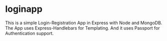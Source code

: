 # loginapp

This is a simple Login-Registration App in Express with Node and MongoDB.
The App uses Express-Handlebars for Templating.
And it uses Passport for Authentication support.

